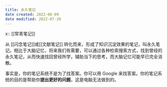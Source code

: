 ```yaml
---
title: 永久笔记
date created: 2022-06-09
date modified: 2022-07-20
---
```


x:: [[常青笔记]]

从 [[闪念笔记]]或[[文献笔记]] 转化而来，形成了知识沉淀效果的笔记，叫永久笔记。相比于大脑记忆，将来我们有需要，可以通过各种检索搜索方式，找到曾经的永久笔记，从而快速找回曾经所学，辅助当下的思考，而大脑记忆可能早已完全消散。

事实是，你的笔记系统不是为了找答案。你可以用 Google 来找答案。你的笔记系统的目的是帮助你**提出更好的问题**，这是电脑无法做到的。
